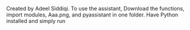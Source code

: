 Created by Adeel Siddiqi. 
To use the assistant, Download the functions, import modules, Aaa.png, and pyassistant in one folder. Have Python installed and simply run

